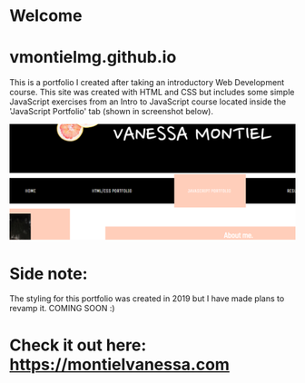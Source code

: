 # Welcome
# vmontielmg.github.io
This is a portfolio I created after taking an introductory Web Development course.
This site was created with HTML and CSS but includes some simple JavaScript exercises from an Intro to JavaScript course located inside the 'JavaScript Portfolio' tab (shown in screenshot below).

![Screenshot](images/tab-screenshot.png)

# Side note: 
The styling for this portfolio was created in 2019 but I have made plans to revamp it. COMING SOON :)

# Check it out here: https://montielvanessa.com
